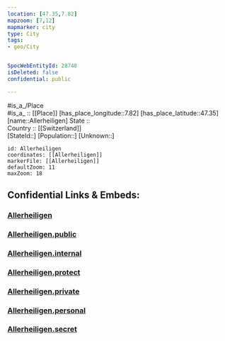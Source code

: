 ```yaml
---
location: [47.35,7.82] 
mapzoom: [7,12] 
mapmarker: city 
type: City
tags:
- geo/City


SpocWebEntityId: 28748
isDeleted: false
confidential: public

---
```

#is_a_/Place  
#is_a_ :: [[Place]] 
[has_place_longitude::7.82] 
[has_place_latitude::47.35] 
[name::Allerheiligen] 
State ::  
Country :: [[Switzerland]]  
[StateId::] 
[Population::] 
[Unknown::] 


```leaflet
id: Allerheiligen
coordinates: [[Allerheiligen]] 
markerFile: [[Allerheiligen]] 
defaultZoom: 11 
maxZoom: 18
```


## Confidential Links & Embeds: 

### [Allerheiligen](/_Standards/Earth/Continent/Europe/Europe~Central/Switzerland/Switzerland~Cantons/Solothurn/City/Allerheiligen.md) 

### [Allerheiligen.public](/_public/Earth/Continent/Europe/Europe~Central/Switzerland/Switzerland~Cantons/Solothurn/City/Allerheiligen.public.md) 

### [Allerheiligen.internal](/_internal/Earth/Continent/Europe/Europe~Central/Switzerland/Switzerland~Cantons/Solothurn/City/Allerheiligen.internal.md) 

### [Allerheiligen.protect](/_protect/Earth/Continent/Europe/Europe~Central/Switzerland/Switzerland~Cantons/Solothurn/City/Allerheiligen.protect.md) 

### [Allerheiligen.private](/_private/Earth/Continent/Europe/Europe~Central/Switzerland/Switzerland~Cantons/Solothurn/City/Allerheiligen.private.md) 

### [Allerheiligen.personal](/_personal/Earth/Continent/Europe/Europe~Central/Switzerland/Switzerland~Cantons/Solothurn/City/Allerheiligen.personal.md) 

### [Allerheiligen.secret](/_secret/Earth/Continent/Europe/Europe~Central/Switzerland/Switzerland~Cantons/Solothurn/City/Allerheiligen.secret.md)

